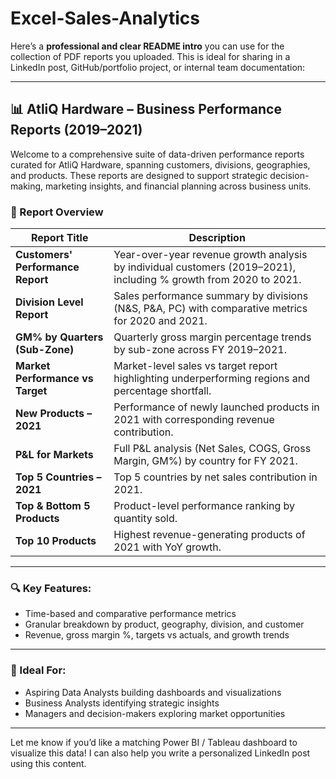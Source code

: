 # Excel-Sales-Analytics

Here’s a **professional and clear README intro** you can use for the collection of PDF reports you uploaded. This is ideal for sharing in a LinkedIn post, GitHub/portfolio project, or internal team documentation:

---

## 📊 AtliQ Hardware – Business Performance Reports (2019–2021)

Welcome to a comprehensive suite of data-driven performance reports curated for AtliQ Hardware, spanning customers, divisions, geographies, and products. These reports are designed to support strategic decision-making, marketing insights, and financial planning across business units.

### 🧾 Report Overview

| Report Title                      | Description                                                                                                       |
| --------------------------------- | ----------------------------------------------------------------------------------------------------------------- |
| **Customers' Performance Report** | Year-over-year revenue growth analysis by individual customers (2019–2021), including % growth from 2020 to 2021. |
| **Division Level Report**         | Sales performance summary by divisions (N\&S, P\&A, PC) with comparative metrics for 2020 and 2021.               |
| **GM% by Quarters (Sub-Zone)**    | Quarterly gross margin percentage trends by sub-zone across FY 2019–2021.                                         |
| **Market Performance vs Target**  | Market-level sales vs target report highlighting underperforming regions and percentage shortfall.                |
| **New Products – 2021**           | Performance of newly launched products in 2021 with corresponding revenue contribution.                           |
| **P\&L for Markets**              | Full P\&L analysis (Net Sales, COGS, Gross Margin, GM%) by country for FY 2021.                                   |
| **Top 5 Countries – 2021**        | Top 5 countries by net sales contribution in 2021.                                                                |
| **Top & Bottom 5 Products**       | Product-level performance ranking by quantity sold.                                                               |
| **Top 10 Products**               | Highest revenue-generating products of 2021 with YoY growth.                                                      |

---

### 🔍 Key Features:

* Time-based and comparative performance metrics
* Granular breakdown by product, geography, division, and customer
* Revenue, gross margin %, targets vs actuals, and growth trends

---

### 🎯 Ideal For:

* Aspiring Data Analysts building dashboards and visualizations
* Business Analysts identifying strategic insights
* Managers and decision-makers exploring market opportunities

---

Let me know if you’d like a matching Power BI / Tableau dashboard to visualize this data! I can also help you write a personalized LinkedIn post using this content.
